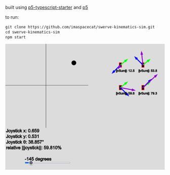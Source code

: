 built using [p5-typescript-starter](https://github.com/Gaweph/p5-typescript-starter) and [p5](https://p5js.org/)

to run:
```
git clone https://github.com/imaspacecat/swerve-kinematics-sim.git
cd swerve-kinematics-sim
npm start
```

![swerve kinematics sim example](swerve-sim-ex.png)